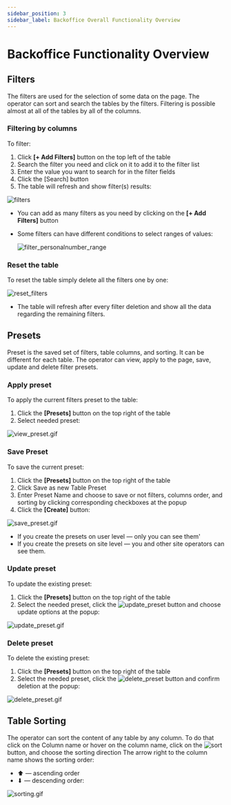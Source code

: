 ```yaml
---
sidebar_position: 3
sidebar_label: Backoffice Overall Functionality Overview
---
```


# Backoffice Functionality Overview

## Filters

The filters are used for the selection of some data on the page.
The operator can sort and search the tables by the filters.
Filtering is possible almost at all of the tables by all of the columns.

### Filtering by columns

To filter:

1. Click **[+ Add Filters]** button on the top left of the table
2. Search the filter you need and click on it to add it to the filter list
3. Enter the value you want to search for in the filter fields
4. Click the [Search] button
5. The table will refresh and show filter(s) results:

![filters](https://i.imgur.com/AUKZHRO.gif)

 * You can add as many filters as you need by clicking on the **[+ Add Filters]** button
 * Some filters can have different conditions to select ranges of values:

    ![filter_personalnumber_range](https://i.imgur.com/IIJz871.gif)

### Reset the table

To reset the table simply delete all the filters one by one:

![reset_filters](https://i.imgur.com/g8MGNME.gif)

* The table will refresh after every filter deletion and show all the data regarding the remaining filters.

## Presets

Preset is the saved set of filters, table columns, and sorting. It can be different for each table.
The operator can view, apply to the page, save, update and delete filter presets.

### Apply preset

To apply the current filters preset to the table:

1. Click the **[Presets]** button on the top right of the table
2. Select needed preset:

![view_preset.gif](https://i.imgur.com/TK2jkG0.gif)

### Save Preset

To save the current preset:

1. Click the **[Presets]** button on the top right of the table
2. Click Save as new Table Preset
3. Enter Preset Name and choose to save or not filters, columns order, and sorting by clicking corresponding checkboxes at the popup
4. Click the **[Create]** button:

![save_preset.gif](https://i.imgur.com/4zR7qhD.gif)

* If you create the presets on user level &mdash; only you can see them'
* If you create the presets on site level &mdash; you and other site operators can see them.

### Update preset

To update the existing preset:

1. Click the **[Presets]** button on the top right of the table
2. Select the needed preset, click the ![update_preset](https://i.imgur.com/Wn24sK8.png) button and choose update options at the popup:

![update_preset.gif](https://i.imgur.com/FD0VJG4.gif)
### Delete preset

To delete the existing preset:

1. Click the **[Presets]** button on the top right of the table
2. Select the needed preset, click the ![delete_preset](https://i.imgur.com/HvRuX2f.png) button and confirm deletion at the popup:

![delete_preset.gif](https://i.imgur.com/OGkm1ch.gif)

## Table Sorting

The operator can sort the content of any table by any column.
To do that click on the Column name or hover on the column name, click on the ![sort](https://i.imgur.com/HrALxrY.png) button, and choose the sorting direction
The arrow right to the column name shows the sorting order:

* ⬆ — ascending order
* ⬇ — descending order:

![sorting.gif](https://i.imgur.com/ZcCdrd6.gif)
